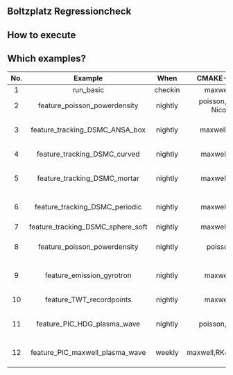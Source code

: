 ## Boltzplatz Regressioncheck 

## How to execute

## Which examples?

| **No.** |            **Example**            | **When** |     **CMAKE-CONFIG**    |      **Feature**               |         **Execution**                       |           **Comparing**          |
|:-------:|:---------------------------------:|:--------:|:-----------------------:|:------------------------------:|:-------------------------------------------:|:--------------------------------:|
|    1    |             run_basic             |  checkin |       maxwell,RK4       |      DG-Operator               |        nProcs=1,2,5,8                       |              L2,Linf             |
|    2    |    feature_poisson_powerdensity   |  nightly | poisson, Crank-Nicolson | Implicit, CalcTimeAvg          |  DoRefMapping=T/F, nProcs=2                 |       Final TimeAvg, h5diff      |
|    3    |   feature_tracking_DSMC_ANSA_box  |  nightly |      maxwell, DSMC      |        Tracking                | DoRefMapping=T,F, nProcs=1,2                | PartInt, PartPos in Bounding Box |
|    4    |    feature_tracking_DSMC_curved   |  nightly |       maxwell,DSMC      |        Tracking                |  DoRefMapping=T, nProcs=1,2                 |              PartInt             |
|    5    |    feature_tracking_DSMC_mortar   |  nightly |       maxwell,DSMC      |  Tracking with Mortar          | DoRefMapping=T,F, nProcs=1,2                | PartInt, PartPos in Bounding Box |
|    6    |   feature_tracking_DSMC_periodic  |  nightly |       maxwell,DSMC      |        Tracking                | DoRefMapping=T,F, nProcs=1,2                | PartInt, PartPos in Bounding Box |
|    7    | feature_tracking_DSMC_sphere_soft |  nightly |       maxwell,DSMC      |        Tracking                |                                             |                                  |
|    8    | feature_poisson_powerdensity      |  nightly |       poisson,CN        |      CalcTimeAvg               | DoRefMapping=1,2, nProcs=2, CN implicit     |  TimeAvg                         |
|    9    |   feature_emission_gyrotron       |  nightly |       maxwell,RK4       | Part-Inflow,TimeDep            | N=1,3,6,9,10, nProcs=1,2,10,25, gyro-circle |  LineIntegration of nPartIn      |
|   10    |      feature_TWT_recordpoints     |  nightly |       maxwell,RK4       | RPs, ExactFlux                 | nProcs=1,4, RPs, interior TE-Inflow         |  RP_State, RP_Daata              |
|   11    |    feature_PIC_HDG_plasma_wave    |  nightly |       poisson,RK4,CN    | Poisson-PIC,Shape-Function-1D  | nProcs=2, Imex for CN                       |  W_el LineIntegration over 2Per  |
|   12    |  feature_PIC_maxwell_plasma_wave  |  weekly  | maxwell,RK4,ImplicitO4  | Maxwell-PIC,SF1D, FastPeriodic | nProcs=2, IMEX for ImplicitO4               |  W_el LineIntegration over 2Per  |